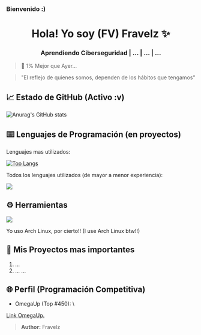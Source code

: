 <!-- Mi Perfil ***************************************** -->

### Bienvenido :)

<h1 align="center"> Hola! Yo soy (FV) Fravelz ✨ </h1>

<h3 align="center">Aprendiendo Ciberseguridad | ... | ... | ... </h3>

> 💎 1% Mejor que Ayer...

> "El reflejo de quienes somos, dependen de los hábitos que tengamos"

<!-- Mi Información ************************************ -->

## 📈 Estado de GitHub (Activo :v)

![Anurag's GitHub stats](https://github-readme-stats.vercel.app/api?username=FraVelz&show_icons=true&theme=tokyonight)

## ⌨️ Lenguajes de Programación (en proyectos)

Lenguajes mas utilizados:

[![Top Langs](https://github-readme-stats.vercel.app/api/top-langs/?username=FraVelz&layout=compact&theme=tokyonight)](https://github.com/Lagaress/github-readme-stats)

Todos los lenguajes utilizados (de mayor a menor experiencia):

<a href="https://skillicons.dev">
  <img src="https://skillicons.dev/icons?i=cpp,py,bash,flutter,html,css,js" />
</a>

## ⚙️ Herramientas

<a href="https://skillicons.dev">
  <img src="https://skillicons.dev/icons?i=arch,neovim,github,vscode,discord" />
</a>


Yo uso Arch Linux, por cierto!! (I use Arch Linux btw!!)

<!-- Mis Proyectos ************************************* -->

## 📔 Mis Proyectos mas importantes

1. ...
2. ...
...

<!-- Mi Otro Perfil ************************************ -->

## 🌐 Perfil (Programación Competitiva)

* OmegaUp (Top #450): \
<a href="https://omegaup.com/profile/fravelz" target="_blank" rel="noopener noreferrer">
    Link OmegaUp.
</a>

> **Author:** Fravelz

